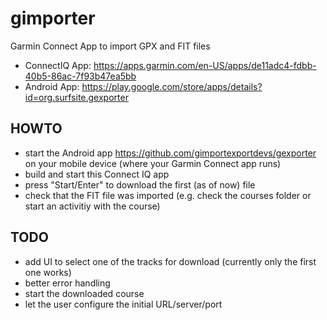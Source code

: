 # gimporter
Garmin Connect App to import GPX and FIT files

* ConnectIQ App: https://apps.garmin.com/en-US/apps/de11adc4-fdbb-40b5-86ac-7f93b47ea5bb
* Android App: https://play.google.com/store/apps/details?id=org.surfsite.gexporter


## HOWTO
* start the Android app https://github.com/gimportexportdevs/gexporter on your mobile device (where your Garmin Connect app runs)
* build and start this Connect IQ app
* press "Start/Enter" to download the first (as of now) file
* check that the FIT file was imported (e.g. check the courses folder or start an activitiy with the course)

## TODO
* add UI to select one of the tracks for download (currently only the first one works)
* better error handling
* start the downloaded course
* let the user configure the initial URL/server/port

